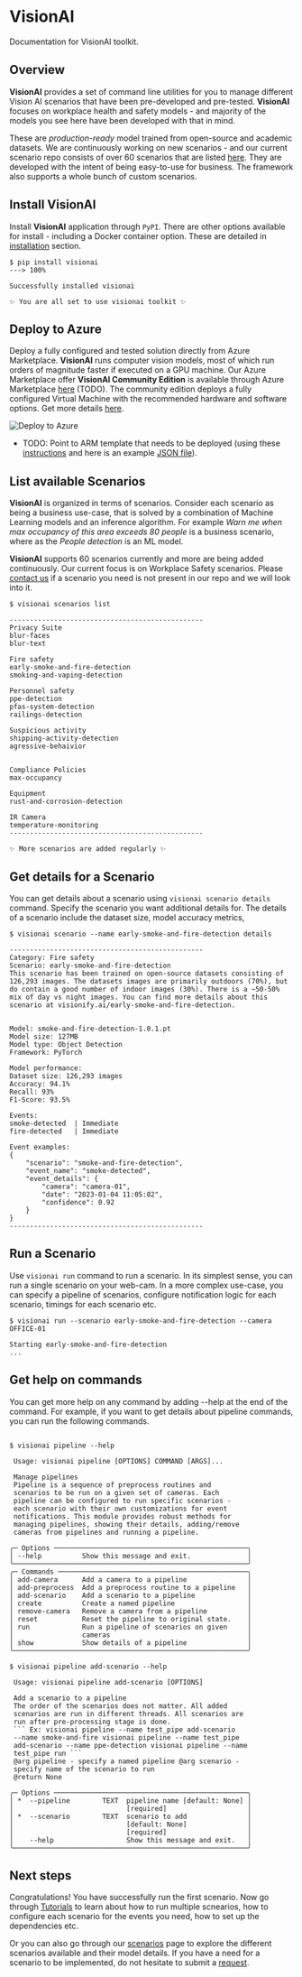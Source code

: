 # VisionAI

Documentation for VisionAI toolkit.

## Overview

**VisionAI** provides a set of command line utilities for you to manage different Vision AI scenarios that have been pre-developed and pre-tested. **VisionAI** focuses on workplace health and safety models - and majority of the models you see here have been developed with that in mind.

These are *production-ready* model trained from open-source and academic datasets. We are continuously working on new scenarios - and our current scenario repo consists of over 60 scenarios that are listed [here](../scenarios/index.md). They are developed with the intent of being easy-to-use for business. The framework also supports a whole bunch of custom scenarios.

## Install **VisionAI**

Install **VisionAI** application through `PyPI`. There are other options available for install - including a Docker container option. These are detailed in [installation](TODO/install.md) section.

<div class="termy">

```console
$ pip install visionai
---> 100%

Successfully installed visionai

✨ You are all set to use visionai toolkit ✨
```

</div>

## Deploy to **Azure**

Deploy a fully configured and tested solution directly from Azure Marketplace. **VisionAI** runs computer vision models, most of which run orders of magnitude faster if executed on a GPU machine. Our Azure Marketplace offer **VisionAI Community Edition** is available through Azure Marketplace [here](https://azure.microsoft.com) (TODO). The community edition deploys a fully configured Virtual Machine with the recommended hardware and software options. Get more details [here](azure/installation.md).

![Deploy to Azure](https://aka.ms/deploytoazurebutton)

- TODO: Point to ARM template that needs to be deployed (using these [instructions](https://learn.microsoft.com/en-us/azure/azure-resource-manager/templates/deploy-to-azure-button) and here is an example [JSON file](https://raw.githubusercontent.com/Azure/azure-quickstart-templates/master/quickstarts/microsoft.storage/storage-account-create/azuredeploy.json)).

## List available **Scenarios**

**VisionAI** is organized in terms of scenarios. Consider each scenario as being a business use-case, that is solved by a combination of Machine Learning models and an inference algorithm. For example *Warn me when max occupancy of this area exceeds 80 people* is a business scenario, where as the *People detection* is an ML model.

**VisionAI** supports 60 scenarios currently and more are being added continuously. Our current focus is on Workplace Safety scenarios. Please [contact us](contact.md) if a scenario you need is not present in our repo and we will look into it.

<div class="termy">

```console
$ visionai scenarios list

------------------------------------------------
Privacy Suite
blur-faces
blur-text

Fire safety
early-smoke-and-fire-detection
smoking-and-vaping-detection

Personnel safety
ppe-detection
pfas-system-detection
railings-detection

Suspicious activity
shipping-activity-detection
agressive-behaivior


Compliance Policies
max-occupancy

Equipment
rust-and-corrosion-detection

IR Camera
temperature-monitoring
------------------------------------------------

✨ More scenarios are added regularly ✨
```

</div>



## Get details for a **Scenario**

You can get details about a scenario using `visionai scenario details` command. Specify the scenario you want additional details for. The details of a scenario include the dataset size, model accuracy metrics,

<div class="termy">

```console
$ visionai scenario --name early-smoke-and-fire-detection details

------------------------------------------------
Category: Fire safety
Scenario: early-smoke-and-fire-detection
This scenario has been trained on open-source datasets consisting of 126,293 images. The datasets images are primarily outdoors (70%), but do contain a good number of indoor images (30%). There is a ~50-50% mix of day vs night images. You can find more details about this scenario at visionify.ai/early-smoke-and-fire-detection.


Model: smoke-and-fire-detection-1.0.1.pt
Model size: 127MB
Model type: Object Detection
Framework: PyTorch

Model performance:
Dataset size: 126,293 images
Accuracy: 94.1%
Recall: 93%
F1-Score: 93.5%

Events:
smoke-detected  | Immediate
fire-detected   | Immediate

Event examples:
{
    "scenario": "smoke-and-fire-detection",
    "event_name": "smoke-detected",
    "event_details": {
        "camera": "camera-01",
        "date": "2023-01-04 11:05:02",
        "confidence": 0.92
    }
}
------------------------------------------------

```

</div>

## Run a **Scenario**

Use `visionai run` command to run a scenario. In its simplest sense, you can run a single scenario on your web-cam. In a more complex use-case, you can specify a pipeline of scenarios, configure notification logic for each scenario, timings for each scenario etc.

<div class="termy">

```console
$ visionai run --scenario early-smoke-and-fire-detection --camera OFFICE-01

Starting early-smoke-and-fire-detection
...

```

</div>

## Get **help** on commands

You can get more help on any command by adding --help at the end of the command. For example, if you want to get details about pipeline commands, you can run the following commands.

<div class="termy">

```console

$ visionai pipeline --help

 Usage: visionai pipeline [OPTIONS] COMMAND [ARGS]...

 Manage pipelines
 Pipeline is a sequence of preprocess routines and
 scenarios to be run on a given set of cameras. Each
 pipeline can be configured to run specific scenarios -
 each scenario with their own customizations for event
 notifications. This module provides robust methods for
 managing pipelines, showing their details, adding/remove
 cameras from pipelines and running a pipeline.

╭─ Options ────────────────────────────────────────────────╮
│ --help          Show this message and exit.              │
╰──────────────────────────────────────────────────────────╯
╭─ Commands ───────────────────────────────────────────────╮
│ add-camera      Add a camera to a pipeline               │
│ add-preprocess  Add a preprocess routine to a pipeline   │
│ add-scenario    Add a scenario to a pipeline             │
│ create          Create a named pipeline                  │
│ remove-camera   Remove a camera from a pipeline          │
│ reset           Reset the pipeline to original state.    │
│ run             Run a pipeline of scenarios on given     │
│                 cameras                                  │
│ show            Show details of a pipeline               │
╰──────────────────────────────────────────────────────────╯

$ visionai pipeline add-scenario --help

 Usage: visionai pipeline add-scenario [OPTIONS]

 Add a scenario to a pipeline
 The order of the scenarios does not matter. All added
 scenarios are run in different threads. All scenarios are
 run after pre-processing stage is done.
 ``` Ex: visionai pipeline --name test_pipe add-scenario
 --name smoke-and-fire visionai pipeline --name test_pipe
 add-scenario --name ppe-detection visionai pipeline --name
 test_pipe run ```
 @arg pipeline - specify a named pipeline @arg scenario -
 specify name of the scenario to run
 @return None

╭─ Options ────────────────────────────────────────────────╮
│ *  --pipeline        TEXT  pipeline name [default: None] │
│                            [required]                    │
│ *  --scenario        TEXT  scenario to add               │
│                            [default: None]               │
│                            [required]                    │
│    --help                  Show this message and exit.   │
╰──────────────────────────────────────────────────────────╯

```

</div>


## Next **steps**

Congratulations! You have successfully run the first scenario. Now go through [Tutorials](tutorials/index.md) to learn about how to run multiple scnearios, how to configure each scenario for the events you need, how to set up the dependencies etc.

Or you can also go through our [scenarios](../scenarios/index.md) page to explore the different scenarios available and their model details. If you have a need for a scenario to be implemented, do not hesitate to submit a [request](https://github.com/visionify/visionai/issues).

